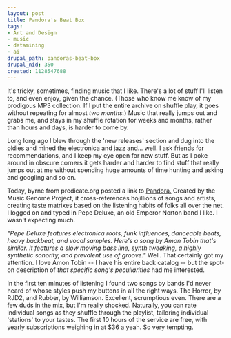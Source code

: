 ```yaml
--- 
layout: post
title: Pandora's Beat Box
tags: 
- Art and Design
- music
- datamining
- ai
drupal_path: pandoras-beat-box
drupal_nid: 350
created: 1128547688
---
```

It's tricky, sometimes, finding music that I like. There's a lot of stuff I'll listen to, and even enjoy, given the chance. (Those who know me know of my prodigous MP3 collection. If I put the entire archive on shuffle play, it goes without repeating for almost <i>two months.</i>) Music that really jumps out and grabs me, and stays in my shuffle rotation for weeks and months, rather than hours and days, is harder to come by.



Long long ago I blew through the 'new releases' section and dug into the oldies and mined the electronica and jazz and... well. I ask friends for recommendations, and I keep my eye open for new stuff. But as I poke around in obscure corners it gets harder and harder to find stuff that really jumps out at me without spending huge amounts of time hunting and asking and googling and so on.



Today, byrne from predicate.org posted a link to <a href="http://www.pandora.com/">Pandora.</a> Created by the Music Genome Project, it cross-references hojillions of songs and artists, creating taste matrixes based on the listening habits of folks all over the net. I logged on and typed in Pepe Deluxe, an old Emperor Norton band I like. I wasn't expecting much.



<i>"Pepe Deluxe features electronica roots, funk influences, danceable beats, heavy backbeat, and vocal samples. Here's a song by Amon Tobin that's similar. It features a slow moving bass line, synth tweaking, a highly synthetic sonority, and prevalent use of groove."</i> Well. That certainly got my attention. I love Amon Tobin -- I have his entire back catalog -- but the spot-on description of <i>that specific song's peculiarities</I> had me interested.



In the first ten minutes of listening I found two songs by bands I'd never heard of whose styles push my buttons in all the right ways. The Horror, by RJD2, and Rubber, by Williamson. Excellent, scrumptious even. There are a few duds in the mix, but I'm really shocked. Naturally, you can rate individual songs as they shuffle through the playlist, tailoring individual 'stations' to your tastes. The first 10 hours of the service are free, with yearly subscriptions weighing in at $36 a yeah. So very tempting.
